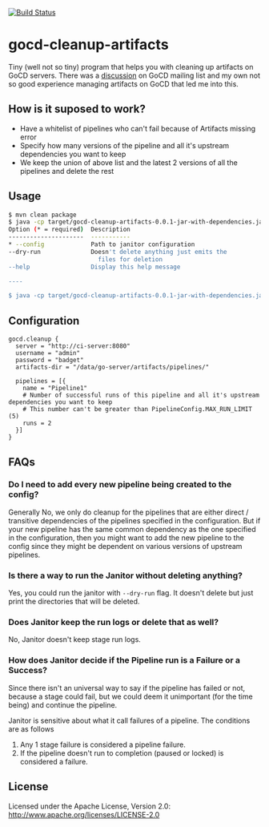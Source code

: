 [![Build Status](https://snap-ci.com/ashwanthkumar/gocd-cleanup-artifacts/branch/master/build_image)](https://snap-ci.com/ashwanthkumar/gocd-cleanup-artifacts/branch/master)

# gocd-cleanup-artifacts
Tiny (well not so tiny) program that helps you with cleaning up artifacts on GoCD servers. There was a [discussion](https://groups.google.com/forum/#!topic/go-cd/HfOY_74OKhI/discussion) on GoCD mailing list and my own not so good experience managing artifacts on GoCD that led me into this. 

## How is it suposed to work?
- Have a whitelist of pipelines who can't fail because of Artifacts missing error
- Specify how many versions of the pipeline and all it's upstream dependencies you want to keep
- We keep the union of above list and the latest 2 versions of all the pipelines and delete the rest

## Usage
```bash
$ mvn clean package
$ java -cp target/gocd-cleanup-artifacts-0.0.1-jar-with-dependencies.jar in.ashwanthkumar.gocd.artifacts.Janitor --help
Option (* = required)  Description                           
---------------------  -----------                           
* --config             Path to janitor configuration         
--dry-run              Doesn't delete anything just emits the
                         files for deletion                  
--help                 Display this help message             

----

$ java -cp target/gocd-cleanup-artifacts-0.0.1-jar-with-dependencies.jar in.ashwanthkumar.gocd.artifacts.Janitor --conf gocd-purge.conf --dry-run
```

## Configuration
```hocon
gocd.cleanup {
  server = "http://ci-server:8080"
  username = "admin"
  password = "badget"
  artifacts-dir = "/data/go-server/artifacts/pipelines/"

  pipelines = [{
    name = "Pipeline1"
    # Number of successful runs of this pipeline and all it's upstream dependencies you want to keep
    # This number can't be greater than PipelineConfig.MAX_RUN_LIMIT (5)
    runs = 2
  }]
}
```

## FAQs
### Do I need to add every new pipeline being created to the config? 
Generally No, we only do cleanup for the pipelines that are either direct / transitive dependencies of the pipelines specified in the configuration. But if your new pipeline has the same common dependency as the one specified in the configuration, then you might want to add the new pipeline to the config since they might be dependent on various versions of upstream pipelines.  

### Is there a way to run the Janitor without deleting anything? 
Yes, you could run the janitor with `--dry-run` flag. It doesn't delete but just print the directories that will be deleted.

### Does Janitor keep the run logs or delete that as well?
No, Janitor doesn't keep stage run logs.

### How does Janitor decide if the Pipeline run is a Failure or a Success?
Since there isn't an universal way to say if the pipeline has failed or not, because a stage could fail, but we could deem it unimportant (for the time being) and continue the pipeline.

Janitor is sensitive about what it call failures of a pipeline. The conditions are as follows

1. Any 1 stage failure is considered a pipeline failure.
2. If the pipeline doesn't run to completion (paused or locked) is considered a failure.


## License
Licensed under the Apache License, Version 2.0: http://www.apache.org/licenses/LICENSE-2.0
